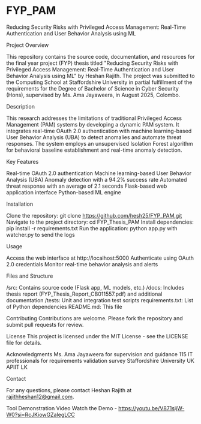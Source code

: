 # FYP_PAM
Reducing Security Risks with Privileged Access Management: Real-Time Authentication and User Behavior Analysis using ML

Project Overview

This repository contains the source code, documentation, and resources for the final year project (FYP) thesis titled "Reducing Security Risks with Privileged Access Management: Real-Time Authentication and User Behavior Analysis using ML" by Heshan Rajith. The project was submitted to the Computing School at Staffordshire University in partial fulfillment of the requirements for the Degree of Bachelor of Science in Cyber Security (Hons), supervised by Ms. Ama Jayaweera, in August 2025, Colombo.

Description

This research addresses the limitations of traditional Privileged Access Management (PAM) systems by developing a dynamic PAM system. It integrates real-time OAuth 2.0 authentication with machine learning-based User Behavior Analysis (UBA) to detect anomalies and automate threat responses. The system employs an unsupervised Isolation Forest algorithm for behavioral baseline establishment and real-time anomaly detection.

Key Features

Real-time OAuth 2.0 authentication
Machine learning-based User Behavior Analysis (UBA)
Anomaly detection with a 94.2% success rate
Automated threat response with an average of 2.1 seconds
Flask-based web application interface
Python-based ML engine

Installation

Clone the repository: git clone https://github.com/hesh25/FYP_PAM.git
Navigate to the project directory: cd FYP_Thesis_PAM
Install dependencies: pip install -r requirements.txt
Run the application: python app.py with watcher.py to send the logs

Usage

Access the web interface at http://localhost:5000
Authenticate using OAuth 2.0 credentials
Monitor real-time behavior analysis and alerts

Files and Structure

/src: Contains source code (Flask app, ML models, etc.)
/docs: Includes thesis report (FYP_Thesis_Report_CB011557.pdf) and additional documentation
/tests: Unit and integration test scripts
requirements.txt: List of Python dependencies
README.md: This file

Contributing
Contributions are welcome. Please fork the repository and submit pull requests for review.

License
This project is licensed under the MIT License - see the LICENSE file for details.

Acknowledgments
Ms. Ama Jayaweera for supervision and guidance
115 IT professionals for requirements validation survey
Staffordshire University UK
APIIT LK

Contact

For any questions, please contact Heshan Rajith at rajithheshan12@gmail.com.

Tool Demonstration Video
Watch the Demo - https://youtu.be/V871sijW-W0?si=RcJKiowGZaIegLCC
